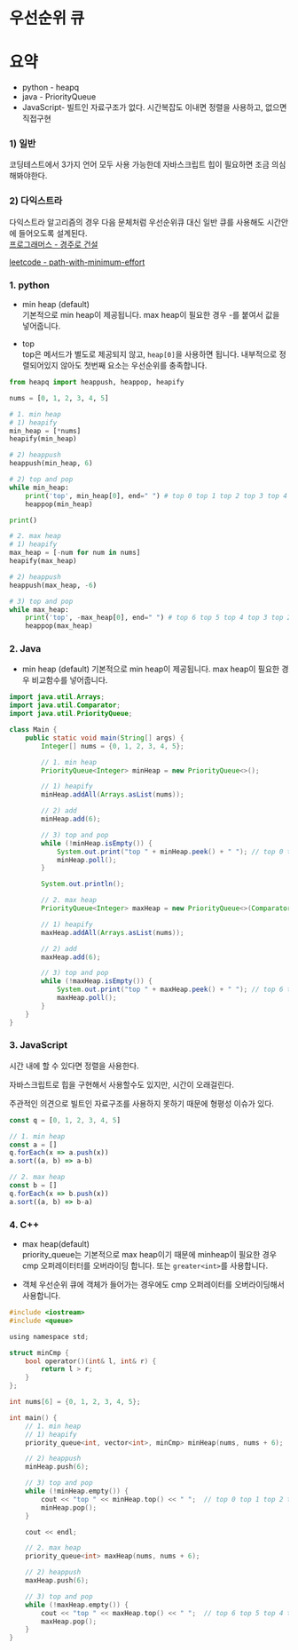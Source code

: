 # 우선순위 큐

# 요약
- python - heapq
- java - PriorityQueue
- JavaScript- 빌트인 자료구조가 없다. 시간복잡도 이내면 정렬을 사용하고, 없으면 직접구현

### 1) 일반
코딩테스트에서 3가지 언어 모두 사용 가능한데 자바스크립트 힙이 필요하면 조금 의심해봐야한다.

### 2) 다익스트라
다익스트라 알고리즘의 경우 다음 문체처럼 우선순위큐 대신 일반 큐를 사용해도 시간안에 들어오도록 설계된다.   
[프로그래머스 - 경주로 건설](https://programmers.co.kr/learn/courses/30/lessons/67259)

[leetcode - path-with-minimum-effort](https://leetcode.com/problems/path-with-minimum-effort/)
### 1. python
- min heap (default)   
기본적으로 min heap이 제공됩니다. max heap이 필요한 경우 -를 붙여서 값을 넣어줍니다.

- top   
top은 메서드가 별도로 제공되지 않고, `heap[0]`을 사용하면 됩니다. 내부적으로 정렬되어있지 않아도 첫번째 요소는 우선순위를 충족합니다.

```python
from heapq import heappush, heappop, heapify

nums = [0, 1, 2, 3, 4, 5]

# 1. min heap
# 1) heapify
min_heap = [*nums]
heapify(min_heap)

# 2) heappush
heappush(min_heap, 6)

# 2) top and pop
while min_heap:
    print('top', min_heap[0], end=" ") # top 0 top 1 top 2 top 3 top 4 top 5 top 6
    heappop(min_heap)

print()

# 2. max heap
# 1) heapify
max_heap = [-num for num in nums]
heapify(max_heap)

# 2) heappush
heappush(max_heap, -6)

# 3) top and pop
while max_heap:
    print('top', -max_heap[0], end=" ") # top 6 top 5 top 4 top 3 top 2 top 1 top 0 
    heappop(max_heap)
```

### 2. Java
- min heap (default)
기본적으로 min heap이 제공됩니다. max heap이 필요한 경우 비교함수를 넣어줍니다.
```java
import java.util.Arrays;
import java.util.Comparator;
import java.util.PriorityQueue;

class Main {
    public static void main(String[] args) {
        Integer[] nums = {0, 1, 2, 3, 4, 5};

        // 1. min heap
        PriorityQueue<Integer> minHeap = new PriorityQueue<>();

        // 1) heapify
        minHeap.addAll(Arrays.asList(nums));

        // 2) add
        minHeap.add(6);

        // 3) top and pop
        while (!minHeap.isEmpty()) {
            System.out.print("top " + minHeap.peek() + " "); // top 0 top 1 top 2 top 3 top 4 top 5 top 6 
            minHeap.poll();
        }

        System.out.println();

        // 2. max heap
        PriorityQueue<Integer> maxHeap = new PriorityQueue<>(Comparator.comparingInt(v -> -v));

        // 1) heapify
        maxHeap.addAll(Arrays.asList(nums));

        // 2) add
        maxHeap.add(6);

        // 3) top and pop
        while (!maxHeap.isEmpty()) {
            System.out.print("top " + maxHeap.peek() + " "); // top 6 top 5 top 4 top 3 top 2 top 1 top 0 
            maxHeap.poll();
        }
    }
}
```

### 3. JavaScript
시간 내에 할 수 있다면 정렬을 사용한다.

자바스크립트로 힙을 구현해서 사용할수도 있지만, 시간이 오래걸린다.

주관적인 의견으로 빌트인 자료구조를 사용하지 못하기 때문에 형평성 이슈가 있다.
```js
const q = [0, 1, 2, 3, 4, 5]

// 1. min heap
const a = []
q.forEach(x => a.push(x))
a.sort((a, b) => a-b)

// 2. max heap
const b = []
q.forEach(x => b.push(x))
a.sort((a, b) => b-a)
```

### 4. C++
- max heap(default)     
priority_queue는 기본적으로 max heap이기 때문에 minheap이 필요한 경우 cmp 오퍼레이터터를 오버라이딩 합니다. 또는 `greater<int>`를 사용합니다.

- 객체
우선순위 큐에 객체가 들어가는 경우에도 cmp 오퍼레이터를 오버라이딩해서 사용합니다.
```c
#include <iostream>
#include <queue>

using namespace std;

struct minCmp {
    bool operator()(int& l, int& r) {
        return l > r;
    }
};

int nums[6] = {0, 1, 2, 3, 4, 5};

int main() {
    // 1. min heap
    // 1) heapify
    priority_queue<int, vector<int>, minCmp> minHeap(nums, nums + 6);

    // 2) heappush
    minHeap.push(6);

    // 3) top and pop
    while (!minHeap.empty()) {
        cout << "top " << minHeap.top() << " ";  // top 0 top 1 top 2 top 3 top 4 top 5 top 6
        minHeap.pop();
    }

    cout << endl;

    // 2. max heap
    priority_queue<int> maxHeap(nums, nums + 6);

    // 2) heappush
    maxHeap.push(6);

    // 3) top and pop
    while (!maxHeap.empty()) {
        cout << "top " << maxHeap.top() << " ";  // top 6 top 5 top 4 top 3 top 2 top 1 top 0
        maxHeap.pop();
    }
}
```